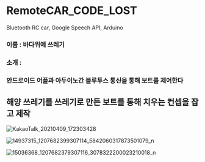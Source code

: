 # RemoteCAR_CODE_LOST
Bluetooth RC car, Google Speech API, Arduino

### 이름 : 바다위에 쓰레기
### 소개 : 
### 안드로이드 어플과 아두이노간 블루투스 통신을 통해 보트를 제어한다
## 해양 쓰레기를 쓰레기로 만든 보트를 통해 치우는 컨셉을 잡고 제작

![KakaoTalk_20210409_172303428](https://user-images.githubusercontent.com/34766471/117857491-cba8b780-b2c7-11eb-9d1a-acdbcfffa2fc.png)

![14937315_1207682399307114_5842060317873501079_n](https://user-images.githubusercontent.com/34766471/117857517-d2372f00-b2c7-11eb-8cee-98960471a56e.jpg)

![15036368_1207682379307116_3078322200023210018_n](https://user-images.githubusercontent.com/34766471/117857523-d3685c00-b2c7-11eb-9ecc-fe59ef8328bf.jpg)
